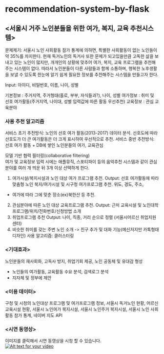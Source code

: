 # recommendation-system-by-flask

## <서울시 거주 노인분들을 위한 여가, 복지, 교육 추천시스템>  
문제제기: 서울시 노인 사회활동 참가 통계에 의하면, 특별한 사회활동이 없는 노인들이 약 35%를
차지한다. 현재 독거노인의 독거사 또한 문제가 되고있을만큼 고독한 삶을 보내고 있는 노인이 많지만,
개개인의 상황에 맞추어 여가, 복지, 교육 프로그램을 추천해주는 시스템이 없다. 따라서 노인분들이
다른 사람들과 함께 소통하며, 행복한 노후생활을 보낼 수 있도록 한눈에 알기 쉽게 필요한 정보를
추천해주는 시스템을 만들고자 한다.
  
Input:
아이디, 비밀번호, 이름, 나이, 성별

기본정보 : 주거지역, 주거형태(홀로, 부부, 자식들과?), 나이, 성별
여가정보 : 취미 및 선호 여가활동(주거지역, 나이대, 성별 입력값에 따른 활동 우선추천)
교육정보 : 관심 교육분야

### 사용 추천 알고리즘 
서비스 초기 추천방식: 노인의 선호 여가 활동(2013-2017) 데이터 분석. 선호도에 따라 선호도가 더 큰
여가활동은 더 크게 표시하여 우선적으로 추천.
서비스 중반 추천방식: 선호 여가 활동 + DB에 쌓인 노인분들의 여가, 교육관심

모델 기반 협력 필터링(collaborative filtering)  
여가 및 교육정보 입력 시에는 애플뮤직, 스포티파이 등의 음악추천 시스템과 같이 관심분야를 여러 개
띄운 뒤 3개 이상 선택하게 한다.  

1. 여가시설/복지시설과 노인 대상 여가 프로그램 추천.
Output: 선호 여가활동에 따라 맞춤형 노인 복지/여가시설 및 시구청 여가프로그램 추천.
위도, 경도, 주소,
+ 여가에 따라 그에 맞춘 장소(ex)북한산 등 추천.
2. 관심분야에 따른 노인 대상 교육프로그램 추천.
Output: 근처 교육시설 및 노인대학 프로그램/위치/전화번호/신청방법 소개
3. 취업프로그램 추천
Output: 나이, 직종, 거리 순으로 정렬 (서울시어르신 취업지원센터)
4. 비슷한 취미를 갖는 주변 노인 소개 -&gt; 친구 추가 및 대화 기능(메신저지만 카톡형태 디자인)
사용 알고리즘: 클러스터링

### <기대효과>  
노인분들의 재사회화, 고독사 방지, 취업기회 제공, 노인 공동체 및 유대감 형성
+ 노인들의 여가활동, 교육활동 수요 분석, 검색로그 분석
+ 지자체 및 정부에 제안

### <이용 데이터>  
구청 및 시청의 노인대상 프로그램 및 여가프로그램 정보, 서울시 독거노인 현황, 어르신 교육시설
현황, 서울시 노인여가 복지시설, 서울시 노인주거 복지시설, 서울시 노인 사회활동 참가 통계, 네이버
지도 API  
  
### <시연 동영상>  
이미지를 클릭해서 시연 동영상을 시청 할 수 있습니다.  
[![Alt text for your video](https://img.youtube.com/vi/4x_ydGCe7yI/0.jpg)](https://youtu.be/4x_ydGCe7yI)
